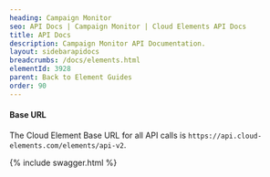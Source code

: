 ```yaml
---
heading: Campaign Monitor
seo: API Docs | Campaign Monitor | Cloud Elements API Docs
title: API Docs
description: Campaign Monitor API Documentation.
layout: sidebarapidocs
breadcrumbs: /docs/elements.html
elementId: 3928
parent: Back to Element Guides
order: 90
---
```


#### Base URL

The Cloud Element Base URL for all API calls is `https://api.cloud-elements.com/elements/api-v2`.

{% include swagger.html %}
